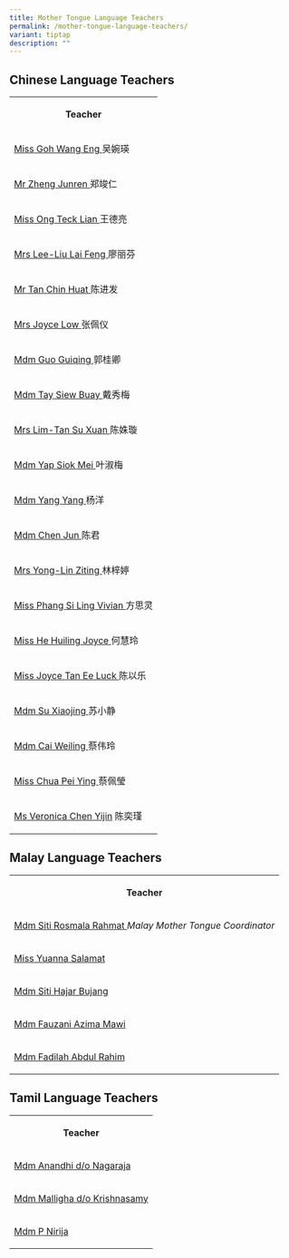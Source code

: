 ```yaml
---
title: Mother Tongue Language Teachers
permalink: /mother-tongue-language-teachers/
variant: tiptap
description: ""
---
```

<h2>Chinese Language Teachers</h2>
<table style="minWidth: 25px">
<colgroup>
<col>
</colgroup>
<tbody>
<tr>
<th rowspan="1" colspan="1">
<p>Teacher</p>
</th>
</tr>
<tr>
<td rowspan="1" colspan="1">
<p><a href="mailto:goh_wang_eng@schools.gov.sg" rel="noopener noreferrer nofollow" target="_blank">Miss Goh Wang Eng </a>吴婉瑛</p>
</td>
</tr>
<tr>
<td rowspan="1" colspan="1">
<p><a href="mailto:zheng_junren@schools.gov.sg" rel="noopener noreferrer nofollow" target="_blank">Mr Zheng Junren </a>郑竣仁</p>
</td>
</tr>
<tr>
<td rowspan="1" colspan="1">
<p><a href="mailto:ong_teck_lian@schools.gov.sg" rel="noopener noreferrer nofollow" target="_blank">Miss Ong Teck Lian </a>王德亮</p>
</td>
</tr>
<tr>
<td rowspan="1" colspan="1">
<p><a href="mailto:liu_lai_feng@schools.gov.sg" rel="noopener noreferrer nofollow" target="_blank">Mrs Lee-Liu Lai Feng </a>廖丽芬</p>
</td>
</tr>
<tr>
<td rowspan="1" colspan="1">
<p><a href="mailto:tan_chin_huat@schools.gov.sg" rel="noopener noreferrer nofollow" target="_blank">Mr Tan Chin Huat </a>陈进发</p>
</td>
</tr>
<tr>
<td rowspan="1" colspan="1">
<p><a href="mailto:cheung_pei_yi@schools.gov.sg" rel="noopener noreferrer nofollow" target="_blank">Mrs Joyce Low </a>张佩仪</p>
</td>
</tr>
<tr>
<td rowspan="1" colspan="1">
<p><a href="mailto:guo_guiqing@schools.gov.sg" rel="noopener noreferrer nofollow" target="_blank">Mdm Guo Guiqing </a>郭桂卿</p>
</td>
</tr>
<tr>
<td rowspan="1" colspan="1">
<p><a href="mailto:tay_siew_buay@schools.gov.sg" rel="noopener noreferrer nofollow" target="_blank">Mdm Tay Siew Buay </a>戴秀梅</p>
</td>
</tr>
<tr>
<td rowspan="1" colspan="1">
<p><a href="mailto:tan_su_xuan@schools.gov.sg" rel="noopener noreferrer nofollow" target="_blank">Mrs Lim-Tan Su Xuan </a>陈姝璇</p>
</td>
</tr>
<tr>
<td rowspan="1" colspan="1">
<p><a href="mailto:yap_siok_mei@schools.gov.sg" rel="noopener noreferrer nofollow" target="_blank">Mdm Yap Siok Mei </a>叶淑梅</p>
</td>
</tr>
<tr>
<td rowspan="1" colspan="1">
<p><a href="mailto:yang_yang@schools.gov.sg" rel="noopener noreferrer nofollow" target="_blank">Mdm Yang Yang </a>杨洋</p>
</td>
</tr>
<tr>
<td rowspan="1" colspan="1">
<p><a href="mailto:chen_jun@schools.gov.sg" rel="noopener noreferrer nofollow" target="_blank">Mdm Chen Jun </a>陈君</p>
</td>
</tr>
<tr>
<td rowspan="1" colspan="1">
<p><a href="mailto:lin_ziting@schools.gov.sg" rel="noopener noreferrer nofollow" target="_blank">Mrs Yong-Lin Ziting </a>林梓婷</p>
</td>
</tr>
<tr>
<td rowspan="1" colspan="1">
<p><a href="mailto:phang_si_ling_vivian@schools.gov.sg" rel="noopener noreferrer nofollow" target="_blank">Miss Phang Si Ling Vivian </a>方思灵</p>
</td>
</tr>
<tr>
<td rowspan="1" colspan="1">
<p><a href="mailto:he_huiling_joyce@schools.gov.sg" rel="noopener noreferrer nofollow" target="_blank">Miss He Huiling Joyce </a>何慧玲</p>
</td>
</tr>
<tr>
<td rowspan="1" colspan="1">
<p><a href="mailto:joyce_tan_ee_luck@schools.gov.sg" rel="noopener noreferrer nofollow" target="_blank">Miss Joyce Tan Ee Luck </a>陈以乐</p>
</td>
</tr>
<tr>
<td rowspan="1" colspan="1">
<p><a href="mailto:su_xiaojing@schools.gov.sg" rel="noopener noreferrer nofollow" target="_blank">Mdm Su Xiaojing </a>苏小静</p>
</td>
</tr>
<tr>
<td rowspan="1" colspan="1">
<p><a href="mailto:cai_weiling@schools.gov.sg" rel="noopener noreferrer nofollow" target="_blank">Mdm Cai Weiling </a>蔡伟玲</p>
</td>
</tr>
<tr>
<td rowspan="1" colspan="1">
<p><a href="mailto:chua_pei_ying@schools.gov.sg" rel="noopener noreferrer nofollow" target="_blank">Miss Chua Pei Ying </a>蔡佩瑩</p>
</td>
</tr>
<tr>
<td rowspan="1" colspan="1">
<p><a href="mailto:veronica_chen_yijin@schools.gov.sg" rel="noopener noreferrer nofollow" target="_blank">Ms Veronica Chen Yijin</a> 陈奕瑾</p>
</td>
</tr>
</tbody>
</table>
<h2>Malay Language Teachers</h2>
<table style="minWidth: 25px">
<colgroup>
<col>
</colgroup>
<tbody>
<tr>
<th rowspan="1" colspan="1">
<p>Teacher</p>
</th>
</tr>
<tr>
<td rowspan="1" colspan="1">
<p><a href="mailto:siti_rosmala_rahmat@schools.gov.sg" rel="noopener noreferrer nofollow" target="_blank">Mdm Siti Rosmala Rahmat </a><em>Malay Mother Tongue Coordinator</em>
</p>
</td>
</tr>
<tr>
<td rowspan="1" colspan="1">
<p><a href="mailto:yuanna_salamat@schools.gov.sg" rel="noopener noreferrer nofollow" target="_blank">Miss Yuanna Salamat</a>
</p>
</td>
</tr>
<tr>
<td rowspan="1" colspan="1">
<p><a href="mailto:siti_hajar_bujang@schools.gov.sg" rel="noopener noreferrer nofollow" target="_blank">Mdm Siti Hajar Bujang</a>
</p>
</td>
</tr>
<tr>
<td rowspan="1" colspan="1">
<p><a href="mailto:fauzani_azima_mawi@schools.gov.sg" rel="noopener noreferrer nofollow" target="_blank">Mdm Fauzani Azima Mawi</a>
</p>
</td>
</tr>
<tr>
<td rowspan="1" colspan="1">
<p><a href="mailto:fadilah_abdul_rahim@schools.gov.sg" rel="noopener noreferrer nofollow" target="_blank">Mdm Fadilah Abdul Rahim</a>
</p>
</td>
</tr>
</tbody>
</table>
<h2>Tamil Language Teachers</h2>
<table style="minWidth: 25px">
<colgroup>
<col>
</colgroup>
<tbody>
<tr>
<th rowspan="1" colspan="1">
<p>Teacher</p>
</th>
</tr>
<tr>
<td rowspan="1" colspan="1">
<p><a href="mailto:anandhi_nagaraja@schools.gov.sg" rel="noopener noreferrer nofollow" target="_blank">Mdm Anandhi d/o Nagaraja</a>
</p>
</td>
</tr>
<tr>
<td rowspan="1" colspan="1">
<p><a href="mailto:malligha_krishnasamy@schools.gov.sg" rel="noopener noreferrer nofollow" target="_blank">Mdm Malligha d/o Krishnasamy</a>
</p>
</td>
</tr>
<tr>
<td rowspan="1" colspan="1">
<p><a href="mailto:p_nirija@schools.gov.sg" rel="noopener noreferrer nofollow" target="_blank">Mdm P Nirija</a>
</p>
</td>
</tr>
</tbody>
</table>
<p></p>